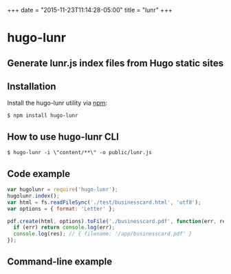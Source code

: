 +++
date = "2015-11-23T11:14:28-05:00"
title = "lunr"
+++

# hugo-lunr
## Generate lunr.js index files from Hugo static sites

## Installation

Install the hugo-lunr utility via [npm](http://npmjs.org/):

```
$ npm install hugo-lunr
```

## How to use hugo-lunr CLI
```
$ hugo-lunr -i \"content/**\" -o public/lunr.js
```


## Code example
```javascript
var hugolunr = require('hugo-lunr');
hugolunr.index();
var html = fs.readFileSync('./test/businesscard.html', 'utf8');
var options = { format: 'Letter' };

pdf.create(html, options).toFile('./businesscard.pdf', function(err, res) {
  if (err) return console.log(err);
  console.log(res); // { filename: '/app/businesscard.pdf' }
});
```

## Command-line example

